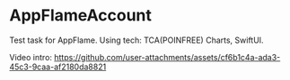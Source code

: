 # AppFlameAccount
Test task for AppFlame. Using tech: TCA(POINFREE) Charts, SwiftUI.

Video intro:
https://github.com/user-attachments/assets/cf6b1c4a-ada3-45c3-9caa-af2180da8821

